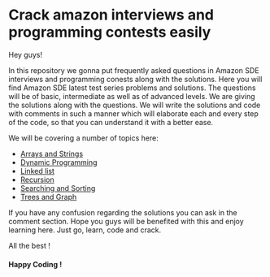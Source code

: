 Crack amazon interviews and programming contests easily
========================================================
Hey guys!

In this repository we gonna put frequently asked questions in Amazon SDE interviews and programming conests along with the solutions. Here you will find Amazon SDE latest test series problems and solutions. The questions will be of basic, intermediate as well as of advanced levels. We are giving the solutions along with the questions. We will write the solutions and code with comments in such a manner which will elaborate each and every step of the code, so that you can understand it with a better ease.

We will be covering a number of topics here:
* [Arrays and Strings](https://github.com/ashwanijha04/AmazonSDE/tree/master/Arrays%20and%20Strings)
* [Dynamic Programming](https://github.com/ashwanijha04/AmazonSDE/tree/master/Dynamic%20Programming)
* [Linked list](https://github.com/ashwanijha04/AmazonSDE/tree/master/Linked%20Lists)
* [Recursion](https://github.com/ashwanijha04/AmazonSDE/tree/master/Recursion)
* [Searching and Sorting](https://github.com/ashwanijha04/AmazonSDE/tree/master/Searching%20and%20Sorting)
* [Trees and Graph](https://github.com/ashwanijha04/AmazonSDE/tree/master/Trees%20and%20Graphs)

If you have any confusion regarding the solutions you can ask in the comment section. Hope you guys will be benefited with this and enjoy learning here. Just go,
learn, code and crack.

All the best !

#### Happy Coding !
